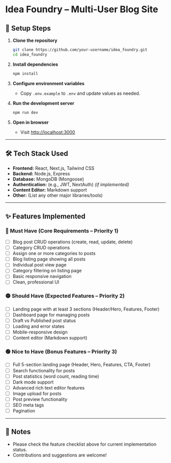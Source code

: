 # Idea Foundry – Multi-User Blog Site

## 🚀 Setup Steps

1. **Clone the repository**
    ```bash
    git clone https://github.com/your-username/idea_foundry.git
    cd idea_foundry
    ```
2. **Install dependencies**
    ```bash
    npm install
    ```
3. **Configure environment variables**
    - Copy `.env.example` to `.env` and update values as needed.

4. **Run the development server**
    ```bash
    npm run dev
    ```
5. **Open in browser**
    - Visit [http://localhost:3000](http://localhost:3000)

---

## 🛠️ Tech Stack Used

- **Frontend:** React, Next.js, Tailwind CSS
- **Backend:** Node.js, Express
- **Database:** MongoDB (Mongoose)
- **Authentication:** (e.g., JWT, NextAuth) *(if implemented)*
- **Content Editor:** Markdown support
- **Other:** (List any other major libraries/tools)

---

## ✨ Features Implemented

### 🔴 Must Have (Core Requirements – Priority 1)
- [ ] Blog post CRUD operations (create, read, update, delete)
- [ ] Category CRUD operations
- [ ] Assign one or more categories to posts
- [ ] Blog listing page showing all posts
- [ ] Individual post view page
- [ ] Category filtering on listing page
- [ ] Basic responsive navigation
- [ ] Clean, professional UI

### 🟡 Should Have (Expected Features – Priority 2)
- [ ] Landing page with at least 3 sections (Header/Hero, Features, Footer)
- [ ] Dashboard page for managing posts
- [ ] Draft vs Published post status
- [ ] Loading and error states
- [ ] Mobile-responsive design
- [ ] Content editor (Markdown support)

### 🟢 Nice to Have (Bonus Features – Priority 3)
- [ ] Full 5-section landing page (Header, Hero, Features, CTA, Footer)
- [ ] Search functionality for posts
- [ ] Post statistics (word count, reading time)
- [ ] Dark mode support
- [ ] Advanced rich text editor features
- [ ] Image upload for posts
- [ ] Post preview functionality
- [ ] SEO meta tags
- [ ] Pagination

---

## 📄 Notes

- Please check the feature checklist above for current implementation status.
- Contributions and suggestions are welcome!
